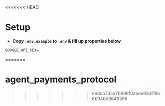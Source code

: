 <<<<<<< HEAD
# Setup
- **Copy `.env.example` to `.env` & fill up properties below**
```properties
GOOGLE_API_KEY=
```
=======
# agent_payments_protocol
>>>>>>> eeddb73cd7b888f0abee93df19b8b940d3643596
